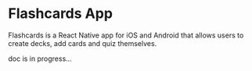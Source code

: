# Flashcards App

Flashcards is a React Native app for iOS and Android that allows users to create decks, add cards and quiz themselves.


doc is in progress...